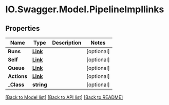 # IO.Swagger.Model.PipelineImpllinks
## Properties

Name | Type | Description | Notes
------------ | ------------- | ------------- | -------------
**Runs** | [**Link**](Link.md) |  | [optional] 
**Self** | [**Link**](Link.md) |  | [optional] 
**Queue** | [**Link**](Link.md) |  | [optional] 
**Actions** | [**Link**](Link.md) |  | [optional] 
**_Class** | **string** |  | [optional] 

[[Back to Model list]](../README.md#documentation-for-models) [[Back to API list]](../README.md#documentation-for-api-endpoints) [[Back to README]](../README.md)

